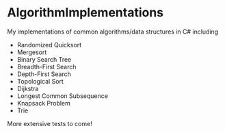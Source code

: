# AlgorithmImplementations
My implementations of common algorithms/data structures in C# including
* Randomized Quicksort
* Mergesort
* Binary Search Tree
* Breadth-First Search
* Depth-First Search
* Topological Sort
* Dijkstra
* Longest Common Subsequence
* Knapsack Problem
* Trie

More extensive tests to come!
